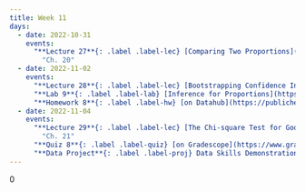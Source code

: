 ```yaml
---
title: Week 11
days:
  - date: 2022-10-31
    events:
      "**Lecture 27**{: .label .label-lec} [Comparing Two Proportions](https://ph142-ucb.github.io/fa22/src/lec/027_Comparing-two-proportions.pdf)":
        "Ch. 20"
  - date: 2022-11-02
    events:
      "**Lecture 28**{: .label .label-lec} [Bootstrapping Confidence Intervals](https://ph142-ucb.github.io/fa22/src/lec/028_bootstrapping.pdf)": 
      "**Lab 9**{: .label .label-lab} [Inference for Proportions](https://publichealth.datahub.berkeley.edu/hub/user-redirect/git-pull?repo=https%3A%2F%2Fgithub.com%2Fph142-ucb%2Fph142-fa22&urlpath=rstudio%2F&branch=main) (Due November 4)":
      "**Homework 8**{: .label .label-hw} [on Datahub](https://publichealth.datahub.berkeley.edu/hub/user-redirect/git-pull?repo=https%3A%2F%2Fgithub.com%2Fph142-ucb%2Fph142-fa22&urlpath=rstudio%2F&branch=main) ([Solutions](https://ph142-ucb.github.io/fa22/src/hw-sol/hw08-sol.pdf))":
  - date: 2022-11-04
    events:
      "**Lecture 29**{: .label .label-lec} [The Chi-square Test for Goodness of Fit](https://ph142-ucb.github.io/fa22/src/lec/029_Inference-categorical-var-greater-than-2-levels.pdf)":
        "Ch. 21"
      "**Quiz 8**{: .label .label-quiz} [on Gradescope](https://www.gradescope.com/courses/412128/assignments/2411282) (Due 5:00 PM PST)":
      "**Data Project**{: .label .label-proj} Data Skills Demonstration Part II (Due 5:00 PM PST)":
---
```


0